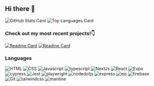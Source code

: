 ## Hi there 👋


![GitHub Stats Card](https://github-readme-stats-sandy-sigma.vercel.app/api?username=neematoto&hide=contribs&show_icons=true&theme=tokyonight) ![Top Languages Card](https://github-readme-stats-sandy-sigma.vercel.app/api/top-langs/?username=neematoto&layout=compact&theme=tokyonight)

### Check out my most recent projects!👇
[![Readme Card](https://github-readme-stats-sandy-sigma.vercel.app/api/pin/?username=neematoto&repo=radiant-skies)](https://github.com/NeemaToto/radiant-skies.git)
[![Readme Card](https://github-readme-stats-sandy-sigma.vercel.app/api/pin/?username=neematoto&repo=BeatBlendr)](https://github.com/NeemaToto/BeatBlendr.git)

### Languages
<img alt="HTML" src="https://img.shields.io/badge/HTML%20-E34F26?style=for-the-badge&logo=html5"> <img alt="CSS" src="https://img.shields.io/badge/CSS%20-1572B6?style=for-the-badge&logo=css3"> <img alt="Javascript" src="https://img.shields.io/badge/Javascript%20-F7DF1E?style=for-the-badge&logo=javascript">  <img alt="typescript" src="https://img.shields.io/badge/Typescript%20-3178C6?style=for-the-badge&logo=typescript"> <img alt="NextJs" src="https://img.shields.io/badge/Next.js%20-171717?style=for-the-badge&logo=Next.js"> <img alt="React" src="https://img.shields.io/badge/React%20-61DAFB?style=for-the-badge&logo=react"> <img alt="Expo" src="https://img.shields.io/badge/Expo%20-000020?style=for-the-badge&logo=Expo"> <img alt="cypress" src="https://img.shields.io/badge/Cypress%20-69D3A7?style=for-the-badge&logo=cypress"> <img alt="Jest" src="https://img.shields.io/badge/Jest%20-C21325?style=for-the-badge&logo=jest"> <img alt="playwright" src="https://img.shields.io/badge/Playwright%20-2EAD33?style=for-the-badge&logo=playwright"> <img alt="nodedotjs" src="https://img.shields.io/badge/Node.js%20-339933?style=for-the-badge&logo=nodedotjs"> <img alt="express" src="https://img.shields.io/badge/Express%20-000000?style=for-the-badge&logo=express"> <img alt="ejs" src="https://img.shields.io/badge/EJS%20-B4CA65?style=for-the-badge&logo=ejs"> <img alt="firebase" src="https://img.shields.io/badge/Firebase%20-FFCA28?style=for-the-badge&logo=firebase"> <img alt="Git" src="https://img.shields.io/badge/Git%20-F05032?style=for-the-badge&logo=git"> <img alt="tailwindcss" src="https://img.shields.io/badge/Tailwind%20CSS%20-06B6D4?style=for-the-badge&logo=tailwindcss"> <img alt="mantine" src="https://img.shields.io/badge/Mantine%20-339AF0?style=for-the-badge&logo=mantine">




















<!--
**NeemaToto/NeemaToto** is a ✨ _special_ ✨ repository because its `README.md` (this file) appears on your GitHub profile.

Here are some ideas to get you started:

- 🔭 I’m currently working on ...
- 🌱 I’m currently learning ...
- 👯 I’m looking to collaborate on ...
- 🤔 I’m looking for help with ...
- 💬 Ask me about ...
- 📫 How to reach me: ...
- 😄 Pronouns: ...
- ⚡ Fun fact: ...
-->

